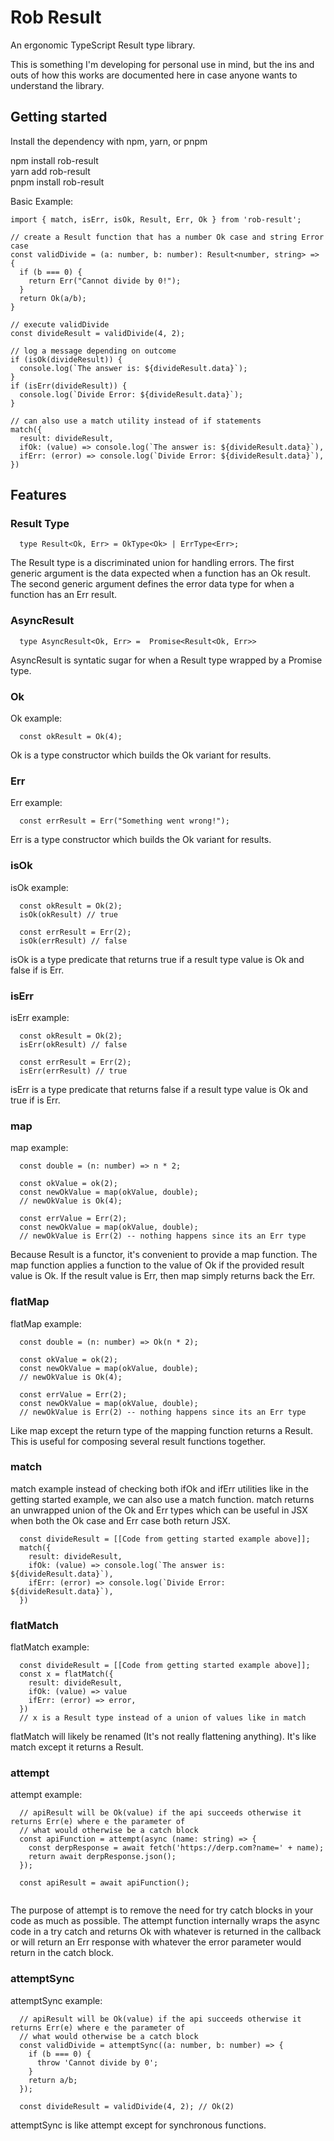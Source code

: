 # Rob Result
An ergonomic TypeScript Result type library.

This is something I'm developing for personal use in mind, but the ins and outs of how this works are documented here in case anyone wants to understand the library.

## Getting started
Install the dependency with npm, yarn, or pnpm

npm install rob-result\
yarn add rob-result\
pnpm install rob-result


Basic Example:
```
import { match, isErr, isOk, Result, Err, Ok } from 'rob-result';

// create a Result function that has a number Ok case and string Error case
const validDivide = (a: number, b: number): Result<number, string> => {
  if (b === 0) {
    return Err("Cannot divide by 0!");
  }
  return Ok(a/b);
}

// execute validDivide
const divideResult = validDivide(4, 2);

// log a message depending on outcome
if (isOk(divideResult)) {
  console.log(`The answer is: ${divideResult.data}`);
}
if (isErr(divideResult)) {
  console.log(`Divide Error: ${divideResult.data}`);
}

// can also use a match utility instead of if statements
match({
  result: divideResult,
  ifOk: (value) => console.log(`The answer is: ${divideResult.data}`),
  ifErr: (error) => console.log(`Divide Error: ${divideResult.data}`),
})
```

## Features

### Result Type
```
  type Result<Ok, Err> = OkType<Ok> | ErrType<Err>;
```

The Result type is a discriminated union for handling errors. The first generic argument is the data expected when a function has an Ok result.
The second generic argument defines the error data type for when a function has an Err result.

### AsyncResult
```
  type AsyncResult<Ok, Err> =  Promise<Result<Ok, Err>>
```

AsyncResult is syntatic sugar for when a Result type wrapped by a Promise type.

### Ok
Ok example:

```
  const okResult = Ok(4);
```

Ok is a type constructor which builds the Ok variant for results.

### Err
Err example:

```
  const errResult = Err("Something went wrong!");
```

Err is a type constructor which builds the Ok variant for results.

### isOk
isOk example:
```
  const okResult = Ok(2);
  isOk(okResult) // true

  const errResult = Err(2);
  isOk(errResult) // false
```

isOk is a type predicate that returns true if a result type value is Ok and false if is Err.

### isErr
isErr example:
```
  const okResult = Ok(2);
  isErr(okResult) // false

  const errResult = Err(2);
  isErr(errResult) // true
```

isErr is a type predicate that returns false if a result type value is Ok and true if is Err.

### map
map example:
```
  const double = (n: number) => n * 2;

  const okValue = ok(2);
  const newOkValue = map(okValue, double);
  // newOkValue is Ok(4);

  const errValue = Err(2);
  const newOkValue = map(okValue, double);
  // newOkValue is Err(2) -- nothing happens since its an Err type
```

Because Result is a functor, it's convenient to provide a map function. The map function applies a function to the value of Ok
if the provided result value is Ok. If the result value is Err, then map simply returns back the Err.

### flatMap
flatMap example:
```
  const double = (n: number) => Ok(n * 2);

  const okValue = ok(2);
  const newOkValue = map(okValue, double);
  // newOkValue is Ok(4);

  const errValue = Err(2);
  const newOkValue = map(okValue, double);
  // newOkValue is Err(2) -- nothing happens since its an Err type
```

Like map except the return type of the mapping function returns a Result. This is useful for composing
several result functions together.

### match
match example instead of checking both ifOk and ifErr utilities like in the getting started example, we can also use
a match function. match returns an unwrapped union of the Ok and Err types which can be useful in JSX when both the 
Ok case and Err case both return JSX.
```
  const divideResult = [[Code from getting started example above]];
  match({
    result: divideResult,
    ifOk: (value) => console.log(`The answer is: ${divideResult.data}`),
    ifErr: (error) => console.log(`Divide Error: ${divideResult.data}`),
  })
```

### flatMatch
flatMatch example:
```
  const divideResult = [[Code from getting started example above]];
  const x = flatMatch({
    result: divideResult,
    ifOk: (value) => value
    ifErr: (error) => error,
  })
  // x is a Result type instead of a union of values like in match
```
flatMatch will likely be renamed (It's not really flattening anything). It's like match except it returns a Result.

### attempt
attempt example:
```
  // apiResult will be Ok(value) if the api succeeds otherwise it returns Err(e) where e the parameter of
  // what would otherwise be a catch block
  const apiFunction = attempt(async (name: string) => {
    const derpResponse = await fetch('https://derp.com?name=' + name);
    return await derpResponse.json();
  });

  const apiResult = await apiFunction();
  
```

The purpose of attempt is to remove the need for try catch blocks in your code as much as possible. The attempt function internally wraps the async
code in a try catch and returns Ok with whatever is returned in the callback or will return an Err response with whatever the error parameter
would return in the catch block.

### attemptSync
attemptSync example:
```
  // apiResult will be Ok(value) if the api succeeds otherwise it returns Err(e) where e the parameter of
  // what would otherwise be a catch block
  const validDivide = attemptSync((a: number, b: number) => {
    if (b === 0) {
      throw 'Cannot divide by 0';
    }
    return a/b;
  });
  
  const divideResult = validDivide(4, 2); // Ok(2)
```

attemptSync is like attempt except for synchronous functions.

